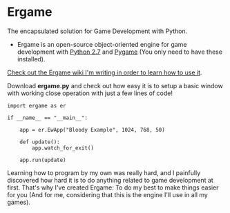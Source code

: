 Ergame
======
The encapsulated solution for Game Development with Python.

* Ergame is an open-source object-oriented engine for game development with [Python 2.7](https://www.python.org/download/releases/2.7/) and [Pygame](http://www.pygame.org/news.html) (You only need to have these installed).

[Check out the Ergame wiki I'm writing in order to learn how to use it](https://github.com/EricsonWillians/Ergame/wiki).

Download **ergame.py** and check out how easy it is to setup a basic window with working close operation with just a few lines of code!

```
import ergame as er

if __name__ == "__main__":
	
	app = er.EwApp("Bloody Example", 1024, 768, 50)
	
	def update():	
		app.watch_for_exit()
		
	app.run(update)

```

Learning how to program by my own was really hard, and I painfully discovered how hard it is to do anything related to game development at first. That's why I've created Ergame: To do my best to make things easier for you (And for me, considering that this is the engine I'll use in all my games).
